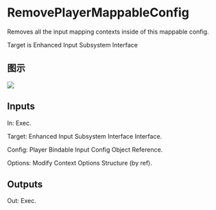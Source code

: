 # RemovePlayerMappableConfig

Removes all the input mapping contexts inside of this mappable config.

Target is Enhanced Input Subsystem Interface

## 图示

![]($-20221218-19290072.png)

## Inputs

In: Exec.

Target: Enhanced Input Subsystem Interface Interface.

Config: Player Bindable Input Config Object Reference.

Options: Modify Context Options Structure (by ref).  

## Outputs

Out: Exec.

